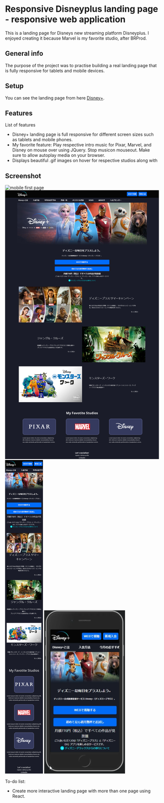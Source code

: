 # Responsive Disneyplus landing page - responsive web application
This is a landing page for Disneys new streaming platform Disneyplus. I enjoyed creating it because Marvel is my favorite studio, after BRProd.

## General info
The purpose of the project was to practise building a real landing page that is fully responsive for tablets and mobile devices.    

## Setup
You can see the landing page from here [Disney+](https://zinelabidiin.github.io/disneyplusclone/).

## Features
List of features 
* Disney+ landing page is full responsive for different screen sizes such as tablets and mobile phones. 
* My favorite feature: Play respective intro music for Pixar, Marvel, and Disney on mouse over using JQuery. Stop musicon mouseout. Make sure to allow autoplay media on your browser. 
* Displays beautiful .gif images on hover for respective studios along with  

## Screenshot
![mobile first page](https://raw.githubusercontent.com/OybekJP/disney-plus/main/media/Disney%2B%20gif.gif)
![mobile result page](https://raw.githubusercontent.com/OybekJP/disney-plus/main/media/full%20landing%20page.png)
![wrong inut error display](https://raw.githubusercontent.com/OybekJP/disney-plus/main/media/mobiel%20fullscreen.png)
![web result page](https://raw.githubusercontent.com/OybekJP/disney-plus/main/media/mobile%20version.png)

To-do list:
* Create more interactive landing page with more than one page using React.
